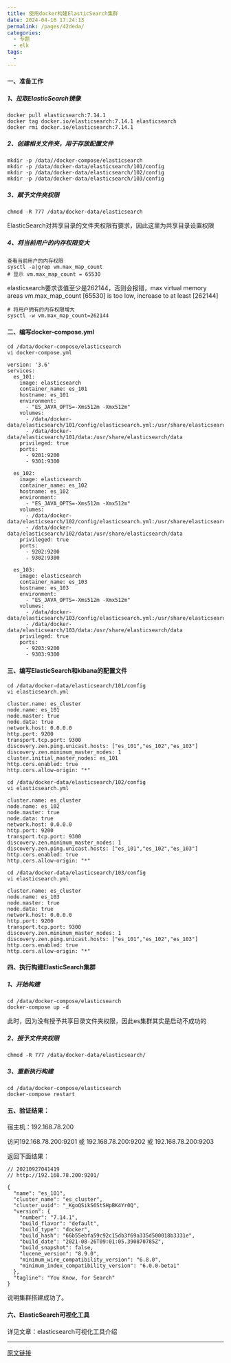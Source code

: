 ```yaml
---
title: 使用docker构建ElasticSearch集群
date: 2024-04-16 17:24:13
permalink: /pages/42deda/
categories:
  - 专题
  - elk
tags:
  - 
---
```


#### 一、准备工作

##### 1、拉取ElasticSearch镜像

```
docker pull elasticsearch:7.14.1
docker tag docker.io/elasticsearch:7.14.1 elasticsearch
docker rmi docker.io/elasticsearch:7.14.1
```

##### 2、创建相关文件夹，用于存放配置文件

```
mkdir -p /data//docker-compose/elasticsearch
mkdir -p /data/docker-data/elasticsearch/101/config
mkdir -p /data/docker-data/elasticsearch/102/config
mkdir -p /data/docker-data/elasticsearch/103/config
```

##### 3、赋予文件夹权限

```
chmod -R 777 /data/docker-data/elasticsearch
```

ElasticSearch对共享目录的文件夹权限有要求，因此这里为共享目录设置权限

##### 4、将当前用户的内存权限变大

```
查看当前用户的内存权限
sysctl -a|grep vm.max_map_count
# 显示 vm.max_map_count = 65530
```

elasticsearch要求该值至少是262144，否则会报错，max virtual memory areas vm.max_map_count [65530] is too low, increase to at least [262144]

```
# 将用户拥有的内存权限增大
sysctl -w vm.max_map_count=262144
```

#### 二、编写docker-compose.yml

```
cd /data/docker-compose/elasticsearch
vi docker-compose.yml

version: '3.6'
services:
  es_101:
    image: elasticsearch
    container_name: es_101
    hostname: es_101
    environment:
      - "ES_JAVA_OPTS=-Xms512m -Xmx512m"
    volumes:
      - /data/docker-data/elasticsearch/101/config/elasticsearch.yml:/usr/share/elasticsearch/config/elasticsearch.yml
      - /data/docker-data/elasticsearch/101/data:/usr/share/elasticsearch/data
    privileged: true
    ports:
      - 9201:9200
      - 9301:9300

  es_102:
    image: elasticsearch
    container_name: es_102
    hostname: es_102
    environment:
      - "ES_JAVA_OPTS=-Xms512m -Xmx512m"
    volumes:
      - /data/docker-data/elasticsearch/102/config/elasticsearch.yml:/usr/share/elasticsearch/config/elasticsearch.yml
      - /data/docker-data/elasticsearch/102/data:/usr/share/elasticsearch/data
    privileged: true
    ports:
      - 9202:9200
      - 9302:9300

  es_103:
    image: elasticsearch
    container_name: es_103
    hostname: es_103
    environment:
      - "ES_JAVA_OPTS=-Xms512m -Xmx512m"
    volumes:
      - /data/docker-data/elasticsearch/103/config/elasticsearch.yml:/usr/share/elasticsearch/config/elasticsearch.yml
      - /data/docker-data/elasticsearch/103/data:/usr/share/elasticsearch/data
    privileged: true
    ports:
      - 9203:9200
      - 9303:9300
```

#### 三、编写ElasticSearch和kibana的配置文件

```
cd /data/docker-data/elasticsearch/101/config
vi elasticsearch.yml

cluster.name: es_cluster
node.name: es_101
node.master: true
node.data: true
network.host: 0.0.0.0
http.port: 9200
transport.tcp.port: 9300
discovery.zen.ping.unicast.hosts: ["es_101","es_102","es_103"]
discovery.zen.minimum_master_nodes: 1
cluster.initial_master_nodes: es_101
http.cors.enabled: true
http.cors.allow-origin: "*"
```

```
cd /data/docker-data/elasticsearch/102/config
vi elasticsearch.yml

cluster.name: es_cluster
node.name: es_102
node.master: true
node.data: true
network.host: 0.0.0.0
http.port: 9200
transport.tcp.port: 9300
discovery.zen.minimum_master_nodes: 1
discovery.zen.ping.unicast.hosts: ["es_101","es_102","es_103"]
http.cors.enabled: true
http.cors.allow-origin: "*"
```

```
cd /data/docker-data/elasticsearch/103/config
vi elasticsearch.yml

cluster.name: es_cluster
node.name: es_103
node.master: true
node.data: true
network.host: 0.0.0.0
http.port: 9200
transport.tcp.port: 9300
discovery.zen.minimum_master_nodes: 1
discovery.zen.ping.unicast.hosts: ["es_101","es_102","es_103"]
http.cors.enabled: true
http.cors.allow-origin: "*"
```

#### 四、执行构建ElasticSearch集群

##### 1、开始构建

```
cd /data/docker-compose/elasticsearch
docker-compose up -d
```

此时，因为没有授予共享目录文件夹权限，因此es集群其实是启动不成功的

##### 2、授予文件夹权限

```
chmod -R 777 /data/docker-data/elasticsearch/
```

##### 3、重新执行构建

```
cd /data/docker-compose/elasticsearch
docker-compose restart
```

#### 五、验证结果：

宿主机：192.168.78.200

访问192.168.78.200:9201 或 192.168.78.200:9202 或 192.168.78.200:9203

返回下面结果：

```
// 20210927041419
// http://192.168.78.200:9201/

{
  "name": "es_101",
  "cluster_name": "es_cluster",
  "cluster_uuid": "_KgoQSikS6StSHpBK4Yr0Q",
  "version": {
    "number": "7.14.1",
    "build_flavor": "default",
    "build_type": "docker",
    "build_hash": "66b55ebfa59c92c15db3f69a335d500018b3331e",
    "build_date": "2021-08-26T09:01:05.390870785Z",
    "build_snapshot": false,
    "lucene_version": "8.9.0",
    "minimum_wire_compatibility_version": "6.8.0",
    "minimum_index_compatibility_version": "6.0.0-beta1"
  },
  "tagline": "You Know, for Search"
}
```

说明集群搭建成功了。

#### 六、ElasticSearch可视化工具

详见文章：elasticsearch可视化工具介绍

---

[原文链接](https://www.haveyb.com/article/2809)
